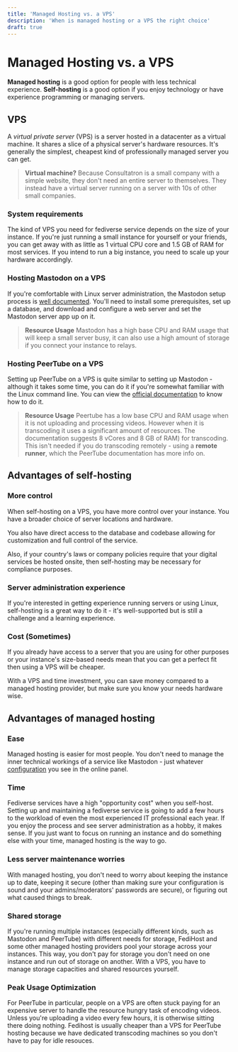 ```yaml
---
title: 'Managed Hosting vs. a VPS'
description: 'When is managed hosting or a VPS the right choice'
draft: true
---
```

Managed Hosting vs. a VPS
===

**Managed hosting** is a good option for people with less technical experience.
**Self-hosting** is a good option if you enjoy technology or have experience
programming or managing servers.

## VPS

A *virtual private server* (VPS) is a server hosted in a datacenter as a
virtual machine. It shares a slice of a physical server's hardware resources.
It's generally the simplest, cheapest kind of professionally managed server 
you can get.

> **Virtual machine?** Because Consultatron is a small company with a simple
> website, they don't need an entire server to themselves. They instead
> have a virtual server running on a server with 10s of other small 
> companies. 

### System requirements

The kind of VPS you need for fediverse service depends on the size
of your instance. If you're just running a small instance for
yourself or your friends, you can get away with as little as 1 virtual CPU
core and 1.5 GB of RAM for most services.
If you intend to run a big instance, you need to scale up your hardware accordingly.

### Hosting Mastodon on a VPS

If you're comfortable with Linux server administration, the Mastodon setup
process is [well documented](https://docs.joinmastodon.org/user/run-your-own/).
You'll need to install some prerequisites, set up a database, and download and
configure a web server and set the Mastodon server app up on it.

> **Resource Usage**  Mastodon has a high base CPU and RAM usage that will keep a
> small server busy, it can also use a high amount of storage if you connect
> your instance to relays. 

### Hosting PeerTube on a VPS

Setting up PeerTube on a VPS is quite similar to setting up Mastodon - although
it takes some time, you can do it if you're somewhat familiar with the Linux
command line. You can view the [official
documentation](https://docs.joinpeertube.org/#create-your-own-instance) to know
how to do it.

> **Resource Usage**  Peertube has a low base CPU and RAM usage when it is not
> uploading and processing videos. However when it is transcoding it uses
> a significant amount of resources. The documentation suggests 8 vCores and 
> 8 GB of RAM) for transcoding. This isn't needed if you do transcoding 
> remotely - using a **remote runner**, which the PeerTube documentation
> has more info on.

## Advantages of self-hosting

### More control

When self-hosting on a VPS, you have more control over your instance. You have a 
broader choice of server locations and hardware.

You also have direct access to the database and codebase allowing for
customization and full control of the service.

Also, if your country's laws or company policies require that your digital
services be hosted onsite, then self-hosting may be necessary for compliance
purposes.

### Server administration experience

If you're interested in getting experience running servers or using Linux,
self-hosting is a great way to do it - it's well-supported but is still a
challenge and a learning experience.

### Cost (Sometimes)

If you already have access to a server that you are using for other purposes
or your instance's size-based needs mean that you can get a perfect fit 
then using a VPS will be cheaper. 

With a VPS and time investment, you can save money compared to a managed
hosting provider, but make sure you know your needs hardware wise.

## Advantages of managed hosting

### Ease

Managed hosting is easier for most people. You don't need to
manage the inner technical workings of a service like Mastodon - just whatever
[configuration](/articles/mastodon/creating/configuring) you see in the online
panel. 

### Time
Fediverse services have a high "opportunity cost" when you self-host.
Setting up and maintaining a fediverse service is going to add a few hours 
to the workload of even the most experienced IT professional each year.
If you enjoy the process and see server administration as a hobby, it makes sense.
If you just want to focus on running an instance and do something else with
your time, managed hosting is the way to go.

### Less server maintenance worries

With managed hosting, you don't need to worry about keeping the instance up to
date, keeping it secure (other than making sure your configuration is sound and
your admins/moderators' passwords are secure), or figuring out what caused
things to break.

### Shared storage

If you're running multiple instances (especially different kinds, such as
Mastodon and PeerTube) with different needs for storage, FediHost and some
other managed hosting providers pool your storage across your instances. This
way, you don't pay for storage you don't need on one instance and run out of
storage on another. With a VPS, you have to manage storage capacities and
shared resources yourself.

### Peak Usage Optimization
For PeerTube in particular, people on a VPS are often stuck paying for an
expensive server to handle the resource hungry task of encoding videos.
Unless you're uploading a video every few hours, it is otherwise sitting there
doing nothing. Fedihost is usually cheaper than a VPS for PeerTube hosting 
because we have dedicated transcoding machines so you don't have to pay
for idle resouces.